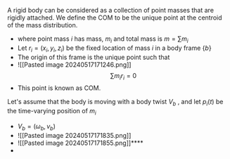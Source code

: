 A rigid body can be considered as a collection of point masses that are rigidly attached. We define the COM to be the unique point at the centroid of the mass distribution. 
- where point mass $i$ has mass, $m_{i}$ and total mass is $m = \sum{m_i}$
- Let $r_{i}= (x_{i},y_{i},z_{i})$  be the fixed location of mass $i$ in a body frame {$b$}
- The origin of this frame is the unique point such that 
- ![[Pasted image 20240517171246.png]]$$\sum{m_{i}r_{i}} = 0$$
- This point is known as COM. 

Let's assume that the body is moving with a body twist $V_{b}$ , and let $p_{i}(t)$ be the time-varying position of $m_{i}$ 
- $V_{b} = (\omega_{b}, v_{b})$
- ![[Pasted image 20240517171835.png]]
- ![[Pasted image 20240517171855.png]]****
- 